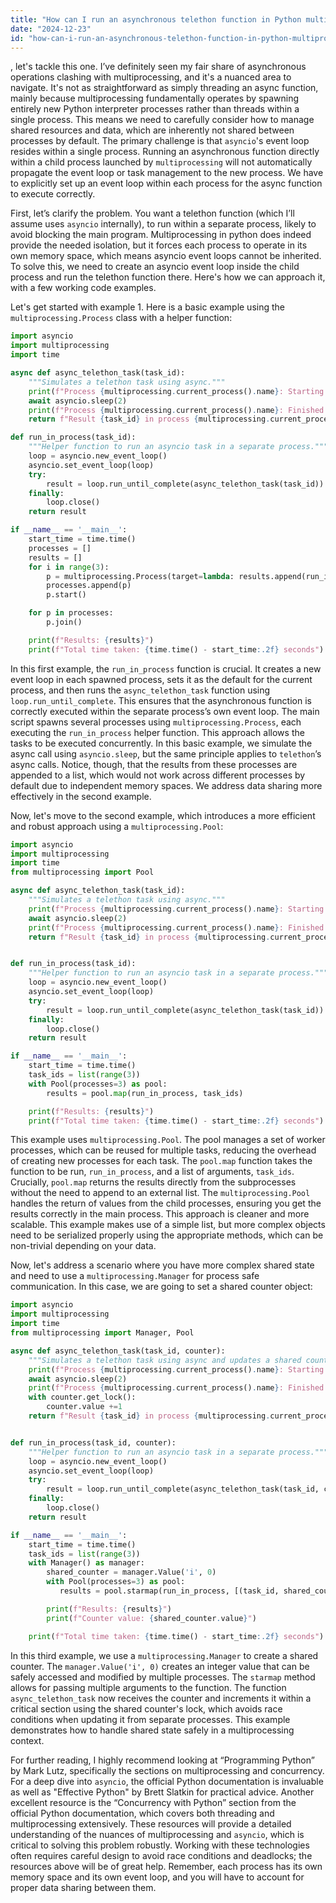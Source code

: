 ```yaml
---
title: "How can I run an asynchronous telethon function in Python multiprocessing?"
date: "2024-12-23"
id: "how-can-i-run-an-asynchronous-telethon-function-in-python-multiprocessing"
---
```


, let's tackle this one. I’ve definitely seen my fair share of asynchronous operations clashing with multiprocessing, and it's a nuanced area to navigate. It's not as straightforward as simply threading an async function, mainly because multiprocessing fundamentally operates by spawning entirely new Python interpreter processes rather than threads within a single process. This means we need to carefully consider how to manage shared resources and data, which are inherently not shared between processes by default. The primary challenge is that `asyncio`'s event loop resides within a single process. Running an asynchronous function directly within a child process launched by `multiprocessing` will not automatically propagate the event loop or task management to the new process. We have to explicitly set up an event loop within each process for the async function to execute correctly.

First, let’s clarify the problem. You want a telethon function (which I’ll assume uses `asyncio` internally), to run within a separate process, likely to avoid blocking the main program. Multiprocessing in python does indeed provide the needed isolation, but it forces each process to operate in its own memory space, which means asyncio event loops cannot be inherited. To solve this, we need to create an asyncio event loop inside the child process and run the telethon function there. Here's how we can approach it, with a few working code examples.

Let's get started with example 1. Here is a basic example using the `multiprocessing.Process` class with a helper function:

```python
import asyncio
import multiprocessing
import time

async def async_telethon_task(task_id):
    """Simulates a telethon task using async."""
    print(f"Process {multiprocessing.current_process().name}: Starting async task {task_id}...")
    await asyncio.sleep(2)
    print(f"Process {multiprocessing.current_process().name}: Finished async task {task_id}.")
    return f"Result {task_id} in process {multiprocessing.current_process().name}"

def run_in_process(task_id):
    """Helper function to run an asyncio task in a separate process."""
    loop = asyncio.new_event_loop()
    asyncio.set_event_loop(loop)
    try:
        result = loop.run_until_complete(async_telethon_task(task_id))
    finally:
        loop.close()
    return result

if __name__ == '__main__':
    start_time = time.time()
    processes = []
    results = []
    for i in range(3):
        p = multiprocessing.Process(target=lambda: results.append(run_in_process(i)))
        processes.append(p)
        p.start()

    for p in processes:
        p.join()

    print(f"Results: {results}")
    print(f"Total time taken: {time.time() - start_time:.2f} seconds")
```

In this first example, the `run_in_process` function is crucial. It creates a new event loop in each spawned process, sets it as the default for the current process, and then runs the `async_telethon_task` function using `loop.run_until_complete`. This ensures that the asynchronous function is correctly executed within the separate process’s own event loop. The main script spawns several processes using `multiprocessing.Process`, each executing the `run_in_process` helper function. This approach allows the tasks to be executed concurrently. In this basic example, we simulate the async call using `asyncio.sleep`, but the same principle applies to `telethon`’s async calls. Notice, though, that the results from these processes are appended to a list, which would not work across different processes by default due to independent memory spaces. We address data sharing more effectively in the second example.

Now, let's move to the second example, which introduces a more efficient and robust approach using a `multiprocessing.Pool`:

```python
import asyncio
import multiprocessing
import time
from multiprocessing import Pool

async def async_telethon_task(task_id):
    """Simulates a telethon task using async."""
    print(f"Process {multiprocessing.current_process().name}: Starting async task {task_id}...")
    await asyncio.sleep(2)
    print(f"Process {multiprocessing.current_process().name}: Finished async task {task_id}.")
    return f"Result {task_id} in process {multiprocessing.current_process().name}"


def run_in_process(task_id):
    """Helper function to run an asyncio task in a separate process."""
    loop = asyncio.new_event_loop()
    asyncio.set_event_loop(loop)
    try:
        result = loop.run_until_complete(async_telethon_task(task_id))
    finally:
        loop.close()
    return result

if __name__ == '__main__':
    start_time = time.time()
    task_ids = list(range(3))
    with Pool(processes=3) as pool:
        results = pool.map(run_in_process, task_ids)

    print(f"Results: {results}")
    print(f"Total time taken: {time.time() - start_time:.2f} seconds")
```

This example uses `multiprocessing.Pool`. The pool manages a set of worker processes, which can be reused for multiple tasks, reducing the overhead of creating new processes for each task. The `pool.map` function takes the function to be run, `run_in_process`, and a list of arguments, `task_ids`. Crucially, `pool.map` returns the results directly from the subprocesses without the need to append to an external list. The `multiprocessing.Pool` handles the return of values from the child processes, ensuring you get the results correctly in the main process. This approach is cleaner and more scalable. This example makes use of a simple list, but more complex objects need to be serialized properly using the appropriate methods, which can be non-trivial depending on your data.

Now, let's address a scenario where you have more complex shared state and need to use a `multiprocessing.Manager` for process safe communication. In this case, we are going to set a shared counter object:

```python
import asyncio
import multiprocessing
import time
from multiprocessing import Manager, Pool

async def async_telethon_task(task_id, counter):
    """Simulates a telethon task using async and updates a shared counter."""
    print(f"Process {multiprocessing.current_process().name}: Starting async task {task_id}...")
    await asyncio.sleep(2)
    print(f"Process {multiprocessing.current_process().name}: Finished async task {task_id}.")
    with counter.get_lock():
        counter.value +=1
    return f"Result {task_id} in process {multiprocessing.current_process().name}"


def run_in_process(task_id, counter):
    """Helper function to run an asyncio task in a separate process."""
    loop = asyncio.new_event_loop()
    asyncio.set_event_loop(loop)
    try:
        result = loop.run_until_complete(async_telethon_task(task_id, counter))
    finally:
        loop.close()
    return result

if __name__ == '__main__':
    start_time = time.time()
    task_ids = list(range(3))
    with Manager() as manager:
        shared_counter = manager.Value('i', 0)
        with Pool(processes=3) as pool:
           results = pool.starmap(run_in_process, [(task_id, shared_counter) for task_id in task_ids])

        print(f"Results: {results}")
        print(f"Counter value: {shared_counter.value}")

    print(f"Total time taken: {time.time() - start_time:.2f} seconds")
```

In this third example, we use a `multiprocessing.Manager` to create a shared counter. The `manager.Value('i', 0)` creates an integer value that can be safely accessed and modified by multiple processes. The `starmap` method allows for passing multiple arguments to the function. The function `async_telethon_task` now receives the counter and increments it within a critical section using the shared counter's lock, which avoids race conditions when updating it from separate processes. This example demonstrates how to handle shared state safely in a multiprocessing context.

For further reading, I highly recommend looking at “Programming Python” by Mark Lutz, specifically the sections on multiprocessing and concurrency. For a deep dive into `asyncio`, the official Python documentation is invaluable as well as "Effective Python" by Brett Slatkin for practical advice. Another excellent resource is the “Concurrency with Python” section from the official Python documentation, which covers both threading and multiprocessing extensively. These resources will provide a detailed understanding of the nuances of multiprocessing and `asyncio`, which is critical to solving this problem robustly. Working with these technologies often requires careful design to avoid race conditions and deadlocks; the resources above will be of great help. Remember, each process has its own memory space and its own event loop, and you will have to account for proper data sharing between them.
